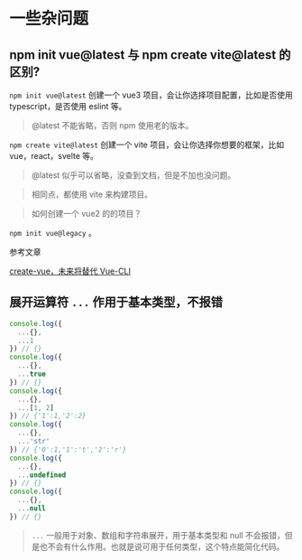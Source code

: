 # 一些杂问题

## npm init vue@latest 与 npm create vite@latest 的区别?

`npm init vue@latest` 创建一个 vue3 项目，会让你选择项目配置，比如是否使用 typescript，是否使用 eslint 等。

> @latest 不能省略，否则 npm 使用老的版本。

`npm create vite@latest` 创建一个 vite 项目，会让你选择你想要的框架，比如 vue，react，svelte 等。

> @latest 似乎可以省略，没查到文档，但是不加也没问题。

> 相同点，都使用 vite 来构建项目。

> 如何创建一个 vue2 的的项目？

`npm init vue@legacy` 。

参考文章

[create-vue，未来将替代 Vue-CLI](https://lxchuan12.gitee.io/create-vue/)

## 展开运算符 `...` 作用于基本类型，不报错

```js
console.log({
  ...{},
  ...1
}) // {}
console.log({
  ...{},
  ...true
}) // {}
console.log({
  ...{},
  ...[1, 2]
}) // {'1':1,'2':2}
console.log({
  ...{},
  ...'str'
}) // {'0':1,'1':'t','2':'r'}
console.log({
  ...{},
  ...undefined
}) // {}
console.log({
  ...{},
  ...null
}) // {}
```

> `...` 一般用于对象、数组和字符串展开，用于基本类型和 null 不会报错，但是也不会有什么作用。也就是说可用于任何类型，这个特点能简化代码。
